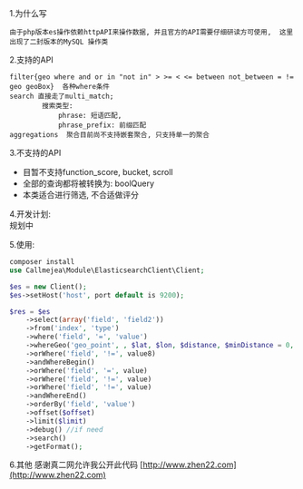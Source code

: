 1.为什么写

```text
由于php版本es操作依赖httpAPI来操作数据, 并且官方的API需要仔细研读方可使用,  这里出现了二封版本的MySQL 操作类
```

2.支持的API
```
filter{geo where and or in "not in" > >= < <= between not_between = != geo geoBox}  各种where条件
search 直接走了multi_match; 
        搜索类型: 
            phrase: 短语匹配, 
            phrase_prefix: 前缀匹配
aggregations  聚合目前尚不支持嵌套聚合, 只支持单一的聚合
```
    
3.不支持的API
   * 目暂不支持function_score, bucket, scroll
   * 全部的查询都将被转换为: boolQuery
   * 本类适合进行筛选, 不合适做评分

4.开发计划:
    <br/>
    规划中

5.使用:
```php
composer install 
use Callmejea\Module\ElasticsearchClient\Client;

$es = new Client();
$es->setHost('host', port default is 9200);

$res = $es
    ->select(array('field', 'field2'))
    ->from('index', 'type')
    ->where('field', '=', 'value')
    ->whereGeo('geo_point', , $lat, $lon, $distance, $minDistance = 0, $unit = 'm', $distanceType = 'sloppy_arc', $type = 'and')
    ->orWhere('field', '!=', value8)
    ->andWhereBegin()
    ->orWhere('field', '=', value)
    ->orWhere('field', '!=', value)
    ->orWhere('field', '!=', value)
    ->andWhereEnd()
    ->orderBy('field', 'value')
    ->offset($offset)
    ->limit($limit)
    ->debug() //if need
    ->search()
    ->getFormat();
```
6.其他
感谢真二网允许我公开此代码
[http://www.zhen22.com](http://www.zhen22.com)